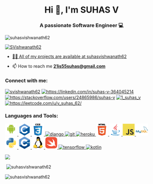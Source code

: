 <h1 align="center">Hi 👋, I'm SUHAS V</h1>
<h3 align="center">A passionate Software Engineer 💻</h3>
<p align="left"> <img src="https://komarev.com/ghpvc/?username=suhasvishwanath62&label=Profile%20views&color=0e75b6&style=flat" alt="suhasvishwanath62" /> </p>
<p align="left"> <a href="https://twitter.com/SVishwanath62" target="blank"><img src="https://img.shields.io/twitter/follow/SVishwanath62?logo=twitter&style=for-the-badge" alt="SVishwanath62"></p>

- 👨‍💻 All of my projects are available at [suhasvishwanath62](suhasvishwanath62)

- 📫 How to reach me **21is55suhas@gmail.com**

<h3 align="left">Connect with me:</h3>
<p align="left">
<a href="https://twitter.com/svishwanath62" target="blank"><img align="center" src="https://raw.githubusercontent.com/rahuldkjain/github-profile-readme-generator/master/src/images/icons/Social/twitter.svg" alt="svishwanath62" height="30" width="40" /></a>
<a href="https://linkedin.com/in/https://linkedin.com/in/suhas-v-364045214" target="blank"><img align="center" src="https://raw.githubusercontent.com/rahuldkjain/github-profile-readme-generator/master/src/images/icons/Social/linked-in-alt.svg" alt="https://linkedin.com/in/suhas-v-364045214" height="30" width="40" /></a>
<a href="https://stackoverflow.com/users/https://stackoverflow.com/users/24865986/suhas-v" target="blank"><img align="center" src="https://raw.githubusercontent.com/rahuldkjain/github-profile-readme-generator/master/src/images/icons/Social/stack-overflow.svg" alt="https://stackoverflow.com/users/24865986/suhas-v" height="30" width="40" /></a>
<a href="https://instagram.com/1_suhas_v" target="blank"><img align="center" src="https://raw.githubusercontent.com/rahuldkjain/github-profile-readme-generator/master/src/images/icons/Social/instagram.svg" alt="1_suhas_v" height="30" width="40" /></a>
<a href="https://www.leetcode.com/https://leetcode.com/u/v_suhas_62/" target="blank"><img align="center" src="https://raw.githubusercontent.com/rahuldkjain/github-profile-readme-generator/master/src/images/icons/Social/leet-code.svg" alt="https://leetcode.com/u/v_suhas_62/" height="30" width="40" /></a>
</p>

<h3 align="left">Languages and Tools:</h3>
<p align="left"> <a href="https://developer.android.com" target="_blank" rel="noreferrer"> <img src="https://raw.githubusercontent.com/devicons/devicon/master/icons/android/android-original-wordmark.svg" alt="android" width="40" height="40"/> </a> <a href="https://www.cprogramming.com/" target="_blank" rel="noreferrer"> <img src="https://raw.githubusercontent.com/devicons/devicon/master/icons/c/c-original.svg" alt="c" width="40" height="40"/> </a> <a href="https://www.w3schools.com/css/" target="_blank" rel="noreferrer"> <img src="https://raw.githubusercontent.com/devicons/devicon/master/icons/css3/css3-original-wordmark.svg" alt="css3" width="40" height="40"/> </a> <a href="https://www.djangoproject.com/" target="_blank" rel="noreferrer"> <img src="https://cdn.worldvectorlogo.com/logos/django.svg" alt="django" width="40" height="40"/> </a> <a href="https://git-scm.com/" target="_blank" rel="noreferrer"> <img src="https://www.vectorlogo.zone/logos/git-scm/git-scm-icon.svg" alt="git" width="40" height="40"/> </a> <a href="https://heroku.com" target="_blank" rel="noreferrer"> <img src="https://www.vectorlogo.zone/logos/heroku/heroku-icon.svg" alt="heroku" width="40" height="40"/> </a> <a href="https://www.w3.org/html/" target="_blank" rel="noreferrer"> <img src="https://raw.githubusercontent.com/devicons/devicon/master/icons/html5/html5-original-wordmark.svg" alt="html5" width="40" height="40"/> </a> <a href="https://www.java.com" target="_blank" rel="noreferrer"> <img src="https://raw.githubusercontent.com/devicons/devicon/master/icons/java/java-original.svg" alt="java" width="40" height="40"/> </a> <a href="https://developer.mozilla.org/en-US/docs/Web/JavaScript" target="_blank" rel="noreferrer"> <img src="https://raw.githubusercontent.com/devicons/devicon/master/icons/javascript/javascript-original.svg" alt="javascript" width="40" height="40"/> </a> <a href="https://www.mysql.com/" target="_blank" rel="noreferrer"> <img src="https://raw.githubusercontent.com/devicons/devicon/master/icons/mysql/mysql-original-wordmark.svg" alt="mysql" width="40" height="40"/> </a> <a href="https://www.python.org" target="_blank" rel="noreferrer"> <img src="https://raw.githubusercontent.com/devicons/devicon/master/icons/python/python-original.svg" alt="python" width="40" height="40"/> </a> <a href="https://www.w3schools.com/cpp/" target="_blank" rel="noreferrer"> <img src="https://raw.githubusercontent.com/devicons/devicon/master/icons/cplusplus/cplusplus-original.svg" alt="cplusplus" width="40" height="40"/> </a> <a href="https://www.linux.org/" target="_blank" rel="noreferrer"> <img src="https://raw.githubusercontent.com/devicons/devicon/master/icons/linux/linux-original.svg" alt="linux" width="40" height="40"/> </a> 
 </a> <a href="https://developer.apple.com/swift/" target="_blank" rel="noreferrer"> <img src="https://raw.githubusercontent.com/devicons/devicon/master/icons/swift/swift-original.svg" alt="swift" width="40" height="40"/> </a> <a href="https://www.tensorflow.org" target="_blank" rel="noreferrer"> <img src="https://www.vectorlogo.zone/logos/tensorflow/tensorflow-icon.svg" alt="tensorflow" width="40" height="40"/> </a> <a href="https://kotlinlang.org" target="_blank" rel="noreferrer"> <img src="https://www.vectorlogo.zone/logos/kotlinlang/kotlinlang-icon.svg" alt="kotlin" width="40" height="40"/> </a> </p>

<a href="https://github.com/suhasvishwanath62"><img align="center" src="https://github-readme-stats.vercel.app/api/top-langs/?username=suhasvishwanath62&layout=compact&theme=tokyonight" /></a>

<p>&nbsp;<img align="center" src="https://github-readme-stats.vercel.app/api?username=suhasvishwanath62&show_icons=true&locale=en&theme=tokyonight" alt="suhasvishwanath62" /></p>

<p><img align="center" src="https://github-readme-streak-stats.herokuapp.com/?user=suhasvishwanath62&&theme=tokyonight" alt="suhasvishwanath62" /></p>
